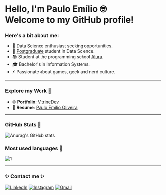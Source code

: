 <h1>Hello, I'm Paulo Emílio 🤓 <br>
  Welcome to my GitHub profile!</h1>

### Here's a bit about me:

- 🔭  Data Science enthusiast seeking opportunities.
- 🌱 [Postgraduate](https://github.com/paulo-emilio/Pos-Graduacao-Data-Science/blob/main/About/PDC_Pos-graduacao-em-Data-Science.pdf) student in Data Science.
- 📚 Student at the programming school [Alura](https://cursos.alura.com.br/analista-de-dados-paulo-emilio-1690508096886-p631337).
- 🎓 Bachelor's in Information Systems.
- ⚡ Passionate about games, geek and nerd culture.
<hr>

### Explore my Work 🚀

- 🌐 **Portfolio**: [VitrineDev](https://cursos.alura.com.br/vitrinedev/paulo-emilio)
- 📄 **Resume**: [Paulo Emílio Oliveira](https://www.canva.com/design/DAFk49InRIQ/ypLZs0Ml1U3FAs_Iz5dlKw/view?utm_content=DAFk49InRIQ&utm_campaign=designshare&utm_medium=link&utm_source=homepage_design_menu)
<hr>

### GitHub Stats 🔭 
![Anurag's GitHub stats](https://github-readme-stats.vercel.app/api?username=paulo-emilio&theme=tokyonight&show_icons=true&border_radius=10&count_private=true&hide_border=true&include_all_commits=true)


### Most used languages 🔭 
![1](https://github-readme-stats.vercel.app/api/top-langs/?username=paulo-emilio&hide=yacc,makefile,cuda&theme=tokyonight&layout=compact&langs_count=10&border_radius=10&hide_border=true)

<hr>

### ✨ Contact me ✨

[<img alt="LinkedIn" src="https://img.shields.io/badge/linkedin%20-%230077B5.svg?&style=for-the-badge&logo=linkedin&logoColor=white"/>](https://www.linkedin.com/in/paulo-emilio/)
[<img alt="Instagram" src="https://img.shields.io/badge/pauloemilio%20-%23E4405F.svg?&style=for-the-badge&logo=Instagram&logoColor=white"/>](https://www.instagram.com/pauloemilio__/)
[<img alt="Gmail" src="https://img.shields.io/badge/Gmail-D14836?style=for-the-badge&logo=gmail&logoColor=white" />](mailto:pauloemilio.sistemas@gmail.com)
